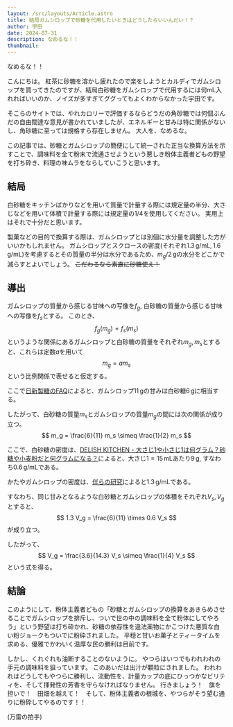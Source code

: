 ```yaml
---
layout: /src/layouts/Article.astro
title: 結局ガムシロップで砂糖を代用したいときはどうしたらいいんだい！？
author: 宇田
date: 2024-07-31
description: なめるな！！
thumbnail:
---
```

なめるな！！

こんにちは。
紅茶に砂糖を溶かし疲れたので楽をしようとカルディでガムシロップを買ってきたのですが、結局白砂糖をガムシロップで代用するには何mL入れればいいのか、ノイズが多すぎてググってもよくわからなかった宇田です。

そこらのサイトでは、やれカロリーで評価するならどうだの角砂糖では何個ぶんだの自由闊達な意見が書かれていましたが、エネルギーと甘みは特に関係がないし、角砂糖に至っては規格すら存在しません。
大人を、なめるな。

この記事では、砂糖とガムシロップの簡便にして統一された正当な換算方法を示すことで、調味料を全て粉末で流通させようという悪しき粉体主義者どもの野望を打ち砕き、料理の味ムラをならしていこうと思います。

## 結局

白砂糖をキッチンばかりなどを用いて質量で計量する際には規定量の半分、大さじなどを用いて体積で計量する際には規定量の$1/4$を使用してください。
実用上はそれで十分だと思います。

製菓などの目的で換算する際は、ガムシロップとは別個に水分量を調整した方がいいかもしれません。
ガムシロップとスクロースの密度(それぞれ$1.3 \,\mathrm{g/mL}, \, 1.6 \,\mathrm{g/mL}$)を考慮するとその質量の半分は水分であるため、$m_g / 2 \,\mathrm{g}$の水分をどこかで減らすとよいでしょう。
<s>こだわるなら素直に砂糖使え！</s>

## 導出

ガムシロップの質量から感じる甘味への写像を$f_g$, 白砂糖の質量から感じる甘味への写像を$f_s$とする。
このとき、
$$
f_g(m_g) = f_s(m_s)
$$
というような関係にあるガムシロップと白砂糖の質量をそれぞれ$m_g, \, m_s$とすると、これらは定数$a$を用いて
$$
m_g = a m_s
$$
という比例関係で表せると仮定する。

ここで[日新製糖のFAQ](https://www.nissin-sugar.co.jp/contact/index.html/1000)によると、ガムシロップ$11 \,\mathrm{g}$の甘みは白砂糖$6 \,\mathrm{g}$に相当する。

したがって、白砂糖の質量$m_s$とガムシロップの質量$m_g$の間には次の関係が成り立つ。
$$
m_g = \frac{6}{11} m_s \simeq \frac{1}{2} m_s
$$

ここで、白砂糖の密度は、[DELISH KITCHEN - 大さじ1や小さじ1は何グラム？砂糖や小麦粉だと何グラムになる？](https://delishkitchen.tv/articles/528#contents11)によると、大さじ$1 = 15 \,\mathrm{mL}$あたり$9 \,\mathrm{g}$, すなわち$0.6 \,\mathrm{g/mL}$である。

かたやガムシロップの密度は、[伴らの研究](https://www.jstage.jst.go.jp/article/jseeja/2019/0/2019_462/_pdf)によると$1.3 \,\mathrm{g/mL}$である。

すなわち、同じ甘みとなるような白砂糖とガムシロップの体積をそれぞれ$V_s, \, V_g$とすると、
$$
1.3 V_g = \frac{6}{11} \times 0.6 V_s
$$
が成り立つ。

したがって、
$$
V_g = \frac{3.6}{14.3} V_s \simeq \frac{1}{4} V_s 
$$
という式を得る。

## 結論

このようにして、粉体主義者どもの「砂糖とガムシロップの換算をあきらめさせることでガムシロップを排斥し、ついで世の中の調味料を全て粉体にしてやろう」という野望は打ち砕かれ、砂糖の依存性を違法薬物にかこつけた悪質な白い粉ジョークもついでに粉砕されました。
平穏と甘いお菓子とティータイムを求める、優雅でかわいく温厚な民の勝利は目前です。

しかし、くれぐれも油断することのないように。
やつらはいつでもわれわれの手元の調味料を狙っています。
このあいだは出汁が顆粒にされました。
われわれはどうしてもやつらに勝利し、流動性を、計量カップの底にひっつかなビリティを、そして揮発性の芳香を守らなければなりません。
行きましょう！　旗を担いで！　田畑を越えて！　そして、粉体主義者の根城を、やつらがそう望む通りに粉砕してやるのです！！

(万雷の拍手)



